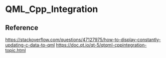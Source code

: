 # QML_Cpp_Integration
## Reference
https://stackoverflow.com/questions/47127975/how-to-display-constantly-updating-c-data-to-qml
https://doc.qt.io/qt-5/qtqml-cppintegration-topic.html
